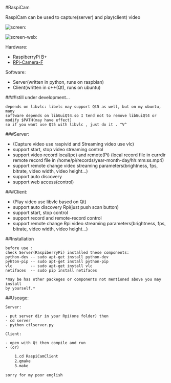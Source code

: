 #RaspiCam

RaspiCam can be used to capture(server) and play(client) video

![screen:](https://raw.githubusercontent.com/tlhc/RaspiCam/master/client/pics/demo_client.png)


![screen-web:](https://raw.githubusercontent.com/tlhc/RaspiCam/master/client/pics/web.png)

Hardware:

 - RaspiberryPi B+
 - [RPi-Camera-F](http://www.waveshare.net/shop/RPi-Camera-F.htm)
    
Software:

 - Server(written in python, runs on raspbian)
 - Client(written in c++(Qt), runs on ubuntu)

###!!still under development...

    depends on libvlc: libvlc may support Qt5 as well, but on my ubuntu, many
    software depends on libGuiQt4.so I tend not to remove libGuiQt4 or modify $PATH(may have effect)
    so if you want use Qt5 with libvlc , just do it . ^V^

###Server:

 - (Capture video use raspivid and Streaming video use vlc)
 - support start, stop video streaming control
 - support video record local(pc) and remote(Pi) 
   (local record file in currdir remote record file in /home/pi/records/year-month-day/hh:mm:ss.mp4)
 - support remote change video streaming parameters(brightness, fps, bitrate, video width, video height...)
 - support auto discovery
 - support web access(control)
    
###Client:

 - (Play video use libvlc based on Qt)
 - support auto discovery Rpi(just push scan button)
 - support start, stop control
 - support record and remote-record control
 - support remote change Rpi video streaming parameters(brightness, fps, bitrate, video width, video height...)


##Installation

    before use :
    check Server(RaspiberryPi) installed these components:
    python-dev -- sudo apt-get install python-dev
    pyhton-pip -- sudo apt-get install python-pip
    vlc        -- sudo apt-get install vlc
    netifaces  -- sudo pip install netifaces

    *may be has other packeges or components not mentioned above you may install 
    by yourself.*

##Useage:

    Server:

    - put server dir in your Rpi(one folder) then
    - cd server
    - python ctlserver.py

    Client:

    - open with Qt then compile and run
    - (or) 
```bash
    1.cd RaspiCamClient
    2.qmake
    3.make
```



    sorry for my poor english
